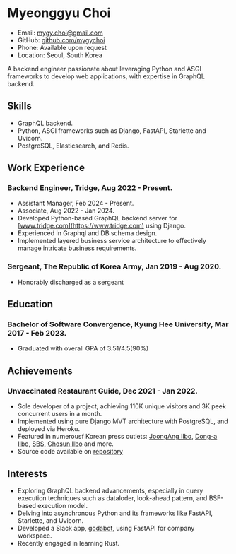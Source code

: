 # Myeonggyu Choi

- Email: <mygy.choi@gmail.com>
- GitHub: [github.com/mygychoi](https://github.com/mygychoi)
- Phone: Available upon request
- Location: Seoul, South Korea

A backend engineer passionate about leveraging Python and ASGI frameworks to develop web applications, with expertise in GraphQL backend.

## Skills

- GraphQL backend.
- Python, ASGI frameworks such as Django, FastAPI, Starlette and Uvicorn.
- PostgreSQL, Elasticsearch, and Redis.

## Work Experience

### Backend Engineer, Tridge, Aug 2022 - Present.

- Assistant Manager, Feb 2024 - Present.
- Associate, Aug 2022 - Jan 2024.
- Developed Python-based GraphQL backend server for [www.tridge.com](https://www.tridge.com) using Django.
- Experienced in Graphql and DB schema design.
- Implemented layered business service architecture to effectively manage intricate business requirements.

### Sergeant, The Republic of Korea Army, Jan 2019 - Aug 2020.

- Honorably discharged as a sergeant

## Education

### Bachelor of Software Convergence, Kyung Hee University, Mar 2017 - Feb 2023.

- Graduated with overall GPA of 3.51/4.5(90%)

## Achievements

### Unvaccinated Restaurant Guide, Dec 2021 - Jan 2022.

- Sole developer of a project, achieving 110K unique visitors and 3K peek concurrent users in a month.
- Implemented using pure Django MVT architecture with PostgreSQL, and deployed via Heroku.
- Featured in numerousf Korean press outlets:
  [JoongAng Ilbo](https://www.joongang.co.kr/article/25037441#home),
  [Dong-a Ilbo](https://www.donga.com/news/Society/article/all/20211227/110963750/2), [SBS](https://news.sbs.co.kr/news/endPage.do?news_id=N1006584103),
  [Chosun Ilbo](https://www.chosun.com/national/national_general/2021/12/27/JEMPO4A4DZFQRFWFCHK52O3FGA/)
  and more.
- Source code available on [repository](https://github.com/mygychoi/UnvaccinatedRestaurantGuide-Gazaahome)

## Interests

- Exploring GraphQL backend advancements, especially in query execution techniques such as dataloder, look-ahead pattern, and BSF-based execution model.
- Delving into asynchronous Python and its frameworks like FastAPI, Starlette, and Uvicorn.
- Developed a Slack app, [godabot](https://github.com/mygychoi/godabot), using FastAPI for company workspace.
- Recently engaged in learning Rust.
